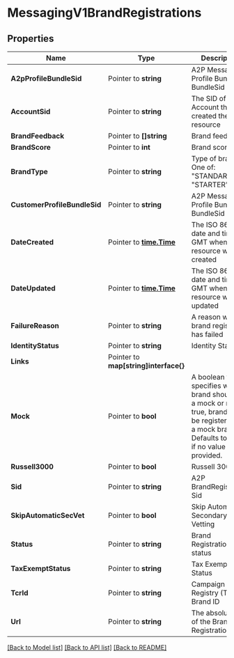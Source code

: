 # MessagingV1BrandRegistrations

## Properties

Name | Type | Description | Notes
------------ | ------------- | ------------- | -------------
**A2pProfileBundleSid** | Pointer to **string** | A2P Messaging Profile Bundle BundleSid |
**AccountSid** | Pointer to **string** | The SID of the Account that created the resource |
**BrandFeedback** | Pointer to **[]string** | Brand feedback |
**BrandScore** | Pointer to **int** | Brand score |
**BrandType** | Pointer to **string** | Type of brand. One of: \"STANDARD\", \"STARTER\". |
**CustomerProfileBundleSid** | Pointer to **string** | A2P Messaging Profile Bundle BundleSid |
**DateCreated** | Pointer to [**time.Time**](time.Time.md) | The ISO 8601 date and time in GMT when the resource was created |
**DateUpdated** | Pointer to [**time.Time**](time.Time.md) | The ISO 8601 date and time in GMT when the resource was last updated |
**FailureReason** | Pointer to **string** | A reason why brand registration has failed |
**IdentityStatus** | Pointer to **string** | Identity Status |
**Links** | Pointer to **map[string]interface{}** |  |
**Mock** | Pointer to **bool** | A boolean that specifies whether brand should be a mock or not. If true, brand will be registered as a mock brand. Defaults to false if no value is provided. |
**Russell3000** | Pointer to **bool** | Russell 3000 |
**Sid** | Pointer to **string** | A2P BrandRegistration Sid |
**SkipAutomaticSecVet** | Pointer to **bool** | Skip Automatic Secondary Vetting |
**Status** | Pointer to **string** | Brand Registration status |
**TaxExemptStatus** | Pointer to **string** | Tax Exempt Status |
**TcrId** | Pointer to **string** | Campaign Registry (TCR) Brand ID |
**Url** | Pointer to **string** | The absolute URL of the Brand Registration |

[[Back to Model list]](../README.md#documentation-for-models) [[Back to API list]](../README.md#documentation-for-api-endpoints) [[Back to README]](../README.md)


